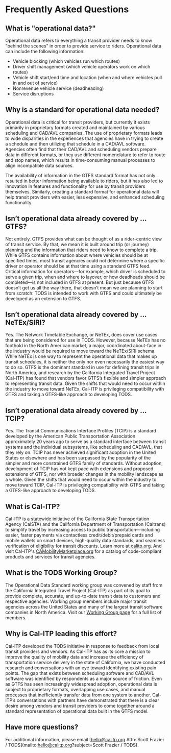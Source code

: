 # Frequently Asked Questions

## What is "operational data?"

Operational data refers to everything a transit provider needs to know "behind the scenes" in order to provide service to riders. Operational data can include the following information:

* Vehicle blocking (which vehicles run which routes)
* Driver shift management (which vehicle operators work on which routes)
* Vehicle shift start/end time and location (when and where vehicles pull in and out of service)
* Nonrevenue vehicle service (deadheading)
* Service disruptions

## Why is a standard for operational data needed?

Operational data is critical for transit providers, but currently it exists primarily in proprietary formats created and maintained by various scheduling and CAD/AVL companies. The use of proprietary formats leads to wide disparities in the experiences that agencies have in trying to create a schedule and then utilizing that schedule in a CAD/AVL software. Agencies often find that their CAD/AVL and scheduling vendors prepare data in different formats, or they use different nomenclature to refer to route and stop names, which results in time-consuming manual processes to align incompatible data sources.

The availability of information in the GTFS standard format has not only resulted in better information being available to riders, but it has also led to innovation in features and functionality for use by transit providers themselves. Similarly, creating a standard format for operational data will help transit providers with easier, less expensive, and enhanced scheduling functionality.

## Isn’t operational data already covered by … GTFS?

Not entirely. GTFS provides what can be thought of as a rider-centric view of transit service. By that, we mean it is built around trip (or journey) planning and the information that riders need to know to complete a trip. While GTFS contains information about where vehicles should be at specified times, most transit agencies could not determine where a specific driver or operator should be at that time using a standard GTFS feed. Critical information for operators—for example, which driver is scheduled to serve a given trip, when and where to layover, or how deadheads should be completed—is not included in GTFS at present. But just because GTFS doesn’t get us all the way there, that doesn’t mean we are planning to start from scratch: TODS is intended to work with GTFS and could ultimately be developed as an extension to GTFS.

## Isn’t operational data already covered by … NeTEx/SIRI?

Yes. The Network Timetable Exchange, or NeTEx, does cover use cases that are being considered for use in TODS. However, because NeTEx has no foothold in the North American market, a major, coordinated about-face in the industry would be required to move toward the NeTEx/SIRI schema. While NeTEx is one way to represent the operational data that makes up transit schedules, it is neither the only nor even necessarily the easiest way to do so. GTFS is the dominant standard in use for defining transit trips in North America, and research by the California Integrated Travel Project (Cal-ITP) has found that vendors favor GTFS’s flexible and simpler approach to representing transit data. Given the shifts that would need to occur within the industry to move toward NeTEx, Cal-ITP is privileging compatibility with GTFS and taking a GTFS-like approach to developing TODS.

## Isn’t operational data already covered by … TCIP?

Yes. The Transit Communications Interface Profiles (TCIP) is a standard developed by the American Public Transportation Association approximately 20 years ago to serve as a standard interface between transit systems and the individual subsystems, like scheduling and CAD/AVL, that they rely on. TCIP has never achieved significant adoption in the United States or elsewhere and has been surpassed by the popularity of the simpler and more constrained GTFS family of standards. Without adoption, development of TCIP has not kept pace with extensions and proposed extensions of GTFS, nor with broader changes in the mobility landscape as a whole. Given the shifts that would need to occur within the industry to move toward TCIP, Cal-ITP is privileging compatibility with GTFS and taking a GTFS-like approach to developing TODS.

## What is Cal-ITP?

Cal-ITP is a statewide initiative of the California State Transportation Agency (CalSTA) and the California Department of Transportation (Caltrans) to simplify travel by increasing access to public transportation—including easier, faster payments via contactless credit/debit/prepaid cards and mobile wallets on smart devices, high-quality data standards, and seamless verification of eligibility for transit discounts. Learn more at [calitp.org](https://www.calitp.org/). And visit Cal-ITP's [CAMobilityMarketplace.org](https://www.camobilitymarketplace.org/) for a catalog of code-compliant products and services for transit agencies.

## What is the TODS Working Group?

The Operational Data Standard working group was convened by staff from the California Integrated Travel Project (Cal-ITP) as part of its goal to provide complete, accurate, and up-to-date transit data to customers and respective agencies. Working group members include major transit agencies across the United States and many of the largest transit software companies in North America. Visit our [Working Group page](../about/working-group.md) for a full list of members.

## Why is Cal-ITP leading this effort?

Cal-ITP developed the TODS initiative in response to feedback from local transit providers and vendors. As Cal-ITP has as its core a mission to improve the quality of mobility data and increase the efficiency of transportation service delivery in the state of California, we have conducted research and conversations with an eye toward identifying existing pain points. The gap that exists between scheduling software and CAD/AVL software was identified by respondents as a major source of friction. Even as GTFS has seen increasingly widespread adoption, operational data is subject to proprietary formats, overlapping use cases, and manual processes that inefficiently transfer data from one system to another. Cal-ITP’s conversations with partners have demonstrated that there is a clear desire among vendors and transit providers to come together around a standard representation of operational data built in the GTFS model.

## Have more questions?

For additional information, please email [hello@calitp.org Attn: Scott Frazier / TODS](mailto:hello@calitp.org?subject=Scott Frazier / TODS).
